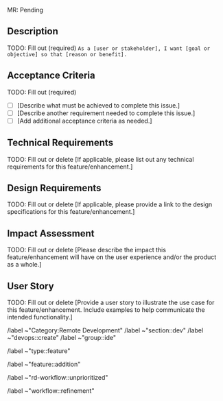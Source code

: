 MR: Pending
<!--
The first line of the MR must be one of the following:

1. `MR: Pending`
2. `MR: <MR link with trailing +>`,
   and the first description line of the MR should be `Issue: <Issue link with trailing +>` 
3. `MR: No MR`

For more context, see:
https://about.gitlab.com/handbook/engineering/development/dev/create/ide/index.html#1-to-1-relationship-of-issues-to-mrs
-->

<!--
The following sections should be filled out as part of the refinement process before the issue is prioritized.

For more context, see:
https://about.gitlab.com/handbook/engineering/development/dev/create/ide/#2-pre-iteration-planning-meeting
-->

## Description

TODO: Fill out (required)
`As a [user or stakeholder], I want [goal or objective] so that [reason or benefit].`

## Acceptance Criteria

TODO: Fill out (required)
- [ ] [Describe what must be achieved to complete this issue.]
- [ ] [Describe another requirement needed to complete this issue.]
- [ ] [Add additional acceptance criteria as needed.]

## Technical Requirements

TODO: Fill out or delete
[If applicable, please list out any technical requirements for this feature/enhancement.]

## Design Requirements

TODO: Fill out or delete
[If applicable, please provide a link to the design specifications for this feature/enhancement.]

## Impact Assessment

TODO: Fill out or delete
[Please describe the impact this feature/enhancement will have on the user experience and/or the product as a whole.]

## User Story

TODO: Fill out or delete
[Provide a user story to illustrate the use case for this feature/enhancement. Include examples to help communicate the intended functionality.]


/label ~"Category:Remote Development"
/label  ~"section::dev"
/label  ~"devops::create"
/label  ~"group::ide"

<!-- Replace with other type, e.g. bug or maintenance, if appropriate -->
/label ~"type::feature"
<!-- Replace with other subtype if appropriate -->
/label ~"feature::addition"

<!-- By default, all issues start in the unprioritized status. See https://about.gitlab.com/handbook/engineering/development/dev/create/ide/#-remote-development-planning-process -->
/label  ~"rd-workflow::unprioritized"

<!-- For simplicity and to avoid triage bot warnings about missing workflow labels, we will default to issues starting at the refinement phase --> 
/label ~"workflow::refinement"

